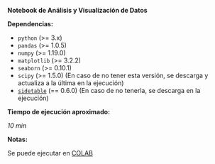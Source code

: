 **Notebook de Análisis y Visualización de Datos**

**Dependencias:**

* ``python`` (>= 3.x)
* ``pandas`` (>= 1.0.5)
* ``numpy`` (>= 1.19.0)
* ``matplotlib`` (>= 3.2.2)
* ``seaborn`` (>= 0.10.1)
* ``scipy`` (>= 1.5.0) (En caso de no tener esta versión, se descarga y actualiza a la última en la ejecución)
* [``sidetable``](https://github.com/chris1610/sidetable) (== 0.6.0) (En caso de no tenerla, se descarga en la ejecución)

**Tiempo de ejecución aproximado:**

_10 min_

**Notas:**

Se puede ejecutar en [COLAB](https://colab.research.google.com/github/Gianuzzi/Ausentismo-DD2020-Final/blob/master/Notebooks/Analsis_y_Visualizacion/Practico.ipynb)
